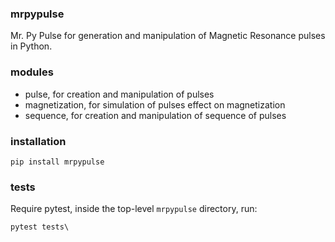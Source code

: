 ### mrpypulse

Mr. Py Pulse for generation and manipulation of Magnetic Resonance pulses in Python.

### modules

  - pulse, for creation and manipulation of pulses
  - magnetization, for simulation of pulses effect on magnetization
  - sequence, for creation and manipulation of sequence of pulses

### installation

```
pip install mrpypulse
```

### tests

Require pytest, inside the top-level `mrpypulse` directory, run:

```
pytest tests\
```
